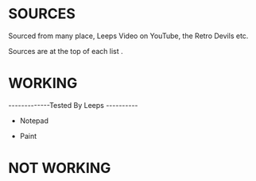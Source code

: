 # SOURCES #

Sourced from many place, Leeps Video on  YouTube, the Retro Devils etc.  

Sources are at the top of each list .


# WORKING  #

-------------Tested By Leeps ----------

- Notepad 

- Paint 


# NOT WORKING #
